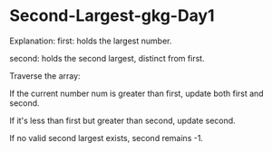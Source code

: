 # Second-Largest-gkg-Day1
Explanation:
first: holds the largest number.

second: holds the second largest, distinct from first.

Traverse the array:

If the current number num is greater than first, update both first and second.

If it's less than first but greater than second, update second.

If no valid second largest exists, second remains -1.
